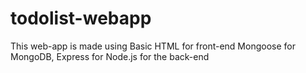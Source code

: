 # todolist-webapp
This web-app is made using 
Basic HTML for front-end
Mongoose for MongoDB, Express for Node.js for the back-end 
